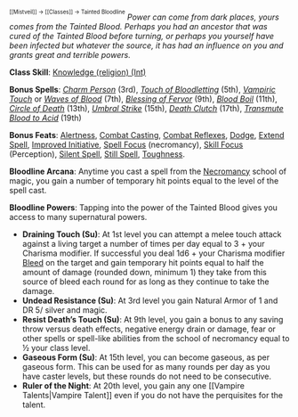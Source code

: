 <sup><sup>[[Mistveil]] → [[Classes]] → Tainted Bloodline</sup></sup>
*Power can come from dark places, yours comes from the Tainted Blood. Perhaps you had an ancestor that was cured of the Tainted Blood before turning, or perhaps you yourself have been infected but whatever the source, it has had an influence on you and grants great and terrible powers.*

**Class Skill**: [Knowledge (religion) (Int)](https://www.d20pfsrd.com/skills/knowledge)

**Bonus Spells**: _[Charm Person](https://www.d20pfsrd.com/magic/all-spells/c/charm-person/)_ (3rd), _[Touch of Bloodletting](https://www.d20pfsrd.com/magic/all-spells/t/touch-of-bloodletting)_ (5th), _[Vampiric Touch](https://www.d20pfsrd.com/magic/all-spells/v/vampiric-touch)_ or _[Waves of Blood](https://www.d20pfsrd.com/magic/all-spells/w/waves-of-blood)_ (7th), _[Blessing of Fervor](https://www.d20pfsrd.com/magic/all-spells/b/blessing-of-fervor)_ (9th), _[Blood Boil](https://www.d20pfsrd.com/magic/all-spells/b/blood-boil)_ (11th), _[Circle of Death](https://www.d20pfsrd.com/magic/all-spells/c/circle-of-death/)_ (13th), _[Umbral Strike](https://www.d20pfsrd.com/magic/all-spells/u/umbral-strike/)_ (15th), _[Death Clutch](https://www.d20pfsrd.com/magic/all-spells/d/death-clutch/)_ (17th), _[Transmute Blood to Acid](https://www.d20pfsrd.com/magic/all-spells/t/transmute-blood-to-acid)_ (19th)

**Bonus Feats**: [Alertness](https://www.d20pfsrd.com/feats/general-feats/alertness/), [Combat Casting](https://www.d20pfsrd.com/feats/general-feats/combat-casting/), [Combat Reflexes](https://www.d20pfsrd.com/feats/combat-feats/combat-reflexes-combat/), [Dodge](https://michaeliantorno.com/feat-taxes-in-pathfinder/), [Extend Spell](https://www.d20pfsrd.com/feats/metamagic-feats/extend-spell-metamagic/), [Improved Initiative](https://www.d20pfsrd.com/feats/combat-feats/improved-initiative-combat/), [Spell Focus](https://www.d20pfsrd.com/feats/general-feats/spell-focus/) (necromancy), [Skill Focus](https://www.d20pfsrd.com/feats/general-feats/skill-focus/) (Perception), [Silent Spell](https://www.d20pfsrd.com/feats/metamagic-feats/silent-spell-metamagic/), [Still Spell](https://www.d20pfsrd.com/feats/metamagic-feats/still-spell-metamagic/), [Toughness](https://www.d20pfsrd.com/feats/general-feats/toughness/).

**Bloodline Arcana**: Anytime you cast a spell from the [Necromancy](https://www.d20pfsrd.com/magic#TOC-Necromancy) school of magic, you gain a number of temporary hit points equal to the level of the spell cast.

**Bloodline Powers**: Tapping into the power of the Tainted Blood gives you access to many supernatural powers.

- **Draining Touch (Su)**: At 1st level you can attempt a melee touch attack against a living target a number of times per day equal to 3 + your Charisma modifier. If successful you deal 1d6 + your Charisma modifier [Bleed](https://www.d20pfsrd.com/gamemastering/Conditions/#Bleed) on the target and gain temporary hit points equal to half the amount of damage (rounded down, minimum 1) they take from this source of bleed each round for as long as they continue to take the damage.
- **Undead Resistance (Su)**: At 3rd level you gain Natural Armor of 1 and DR 5/ silver and magic.
- **Resist Death’s Touch (Su)**: At 9th level, you gain a bonus to any saving throw versus death effects, negative energy drain or damage, fear or other spells or spell-like abilities from the school of necromancy equal to ½ your class level.
- **Gaseous Form (Su)**: At 15th level, you can become gaseous, as per gaseous form. This can be used for as many rounds per day as you have caster levels, but these rounds do not need to be consecutive.
- **Ruler of the Night**: At 20th level, you gain any one [[Vampire Talents|Vampire Talent]] even if you do not have the perquisites for the talent.